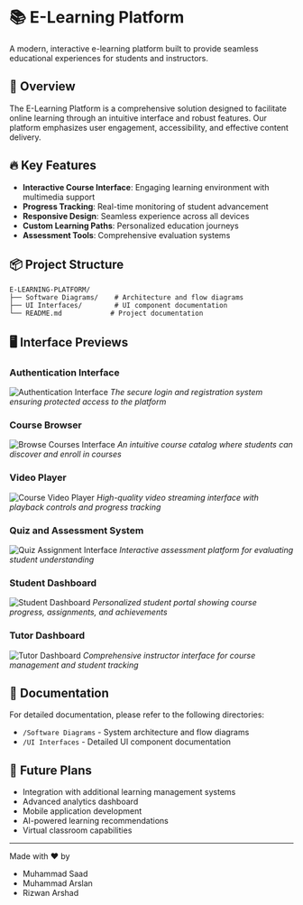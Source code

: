 # 📚 E-Learning Platform

A modern, interactive e-learning platform built to provide seamless educational experiences for students and instructors.

## 🌟 Overview

The E-Learning Platform is a comprehensive solution designed to facilitate online learning through an intuitive interface and robust features. Our platform emphasizes user engagement, accessibility, and effective content delivery.

## 🔥 Key Features

- **Interactive Course Interface**: Engaging learning environment with multimedia support
- **Progress Tracking**: Real-time monitoring of student advancement
- **Responsive Design**: Seamless experience across all devices
- **Custom Learning Paths**: Personalized education journeys
- **Assessment Tools**: Comprehensive evaluation systems


## 📦 Project Structure

```
E-LEARNING-PLATFORM/
├── Software Diagrams/    # Architecture and flow diagrams
├── UI Interfaces/        # UI component documentation
└── README.md            # Project documentation
```

## 🖥️ Interface Previews

### Authentication Interface
![Authentication Interface](./UI%20Interfaces/Auth%20Interface.png)
*The secure login and registration system ensuring protected access to the platform*

### Course Browser
![Browse Courses Interface](./UI%20Interfaces/Browse%20Courses%20Interface.png)
*An intuitive course catalog where students can discover and enroll in courses*

### Video Player
![Course Video Player](./UI%20Interfaces/Play%20Course%20Video%20Interface.png)
*High-quality video streaming interface with playback controls and progress tracking*

### Quiz and Assessment System
![Quiz Assignment Interface](./UI%20Interfaces/Quiz%20Assignment%20Interface.png)
*Interactive assessment platform for evaluating student understanding*

### Student Dashboard
![Student Dashboard](./UI%20Interfaces/Student%20Dashboard%20Interface.png)
*Personalized student portal showing course progress, assignments, and achievements*

### Tutor Dashboard
![Tutor Dashboard](./UI%20Interfaces/Tutor%20Dahboard%20Interface.png)
*Comprehensive instructor interface for course management and student tracking*


## 📝 Documentation

For detailed documentation, please refer to the following directories:
- `/Software Diagrams` - System architecture and flow diagrams
- `/UI Interfaces` - Detailed UI component documentation


## 🔮 Future Plans

- Integration with additional learning management systems
- Advanced analytics dashboard
- Mobile application development
- AI-powered learning recommendations
- Virtual classroom capabilities

---

Made with ❤️ by

- Muhammad Saad
- Muhammad Arslan 
- Rizwan Arshad